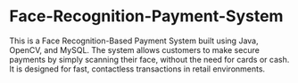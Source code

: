 # Face-Recognition-Payment-System
This is a Face Recognition-Based Payment System built using Java, OpenCV, and MySQL. The system allows customers to make secure payments by simply scanning their face, without the need for cards or cash. It is designed for fast, contactless transactions in retail environments.

